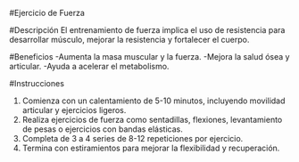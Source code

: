 #Ejercicio de Fuerza

#Descripción
El entrenamiento de fuerza implica el uso de resistencia para desarrollar músculo, mejorar la resistencia y fortalecer el cuerpo.

#Beneficios
-Aumenta la masa muscular y la fuerza.
-Mejora la salud ósea y articular.
-Ayuda a acelerar el metabolismo.

#Instrucciones
1. Comienza con un calentamiento de 5-10 minutos, incluyendo movilidad articular y ejercicios ligeros.
2. Realiza ejercicios de fuerza como sentadillas, flexiones, levantamiento de pesas o ejercicios con bandas elásticas.
3. Completa de 3 a 4 series de 8-12 repeticiones por ejercicio.
4. Termina con estiramientos para mejorar la flexibilidad y recuperación.